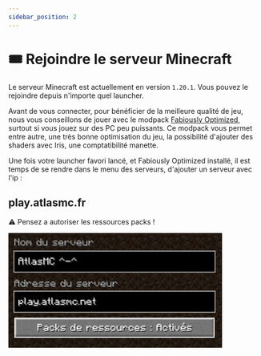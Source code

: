 ```yaml
---
sidebar_position: 2
---
```


# 🎟️ Rejoindre le serveur Minecraft

Le serveur Minecraft est actuellement en version `1.20.1`. Vous pouvez le rejoindre depuis n'importe quel launcher.

Avant de vous connecter, pour bénéficier de la meilleure qualité de jeu, nous vous conseillons de jouer avec le modpack [Fabiously Optimized](https://modrinth.com/modpack/fabulously-optimized/versions), surtout si vous jouez sur des PC peu puissants.
Ce modpack vous permet entre autre, une très bonne optimisation du jeu, la possibilité d'ajouter des shaders avec Iris, une comptatibilité manette.

Une fois votre launcher favori lancé, et Fabiously Optimized installé, il est temps de se rendre dans le menu des serveurs, d'ajouter un serveur avec l'ip :

## play.atlasmc.fr

:warning: Pensez a autoriser les ressources packs !

![Rejoindre AtlasMC](../../static/img/rejoindre-atlasmc.png)